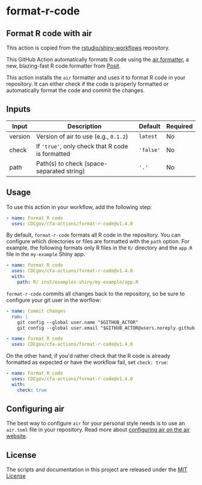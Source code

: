 # format-r-code

## Format R code with air
This action is copied from the [rstudio/shiny-workflows](https://github.com/rstudio/shiny-workflows/tree/7efb26e82a6b58deef846d8e3abef7eb0a533038/format-r-code) repository.

This GitHub Action automatically formats R code using the [air formatter](https://posit-dev.github.io/air), a new, blazing-fast R code formatter from [Posit](https://posit.co).

This action installs the `air` formatter and uses it to format R code in your repository. It can either check if the code is properly formatted or automatically format the code and commit the changes.

## Inputs

| Input   | Description                                      | Default   | Required |
| ------- | ------------------------------------------------ | --------- | -------- |
| version | Version of air to use (e.g., `0.1.2`)            | `latest`  | No       |
| check   | If `'true'`, only check that R code is formatted | `'false'` | No       |
| path    | Path(s) to check (space-separated string)        | `'.'`     | No       |

## Usage

To use this action in your workflow, add the following step:

```yaml
- name: Format R code
  uses: CDCgov/cfa-actions/format-r-code@v1.4.0
```

By default, `format-r-code` formats all R code in the repository. You can configure which directories or files are formatted with the `path` option. For example, the following formats only R files in the `R/` directory and the `app.R` file in the `my-example` Shiny app.

```yaml
- name: Format R code
  uses: CDCgov/cfa-actions/format-r-code@v1.4.0
  with:
    path: R/ inst/examples-shiny/my-example/app.R
```

`format-r-code` commits all changes back to the repository, so be sure to configure your git user in the worflow:

```yaml
- name: Commit changes
  run: |
    git config --global user.name "$GITHUB_ACTOR"
    git config --global user.email "$GITHUB_ACTOR@users.noreply.github.com"

- name: Format R code
  uses: CDCgov/cfa-actions/format-r-code@v1.4.0
```

On the other hand, if you'd rather check that the R code is already formatted as expected or have the workflow fail, set `check: true`:

```yaml
- name: Format R code
  uses: CDCgov/cfa-actions/format-r-code@v1.4.0
  with:
    check: true
```

## Configuring air

The best way to configure `air` for your personal style needs is to use an `air.toml` file in your repository. Read more about [configuring air on the air website](https://posit-dev.github.io/air/configuration.html).

## License

The scripts and documentation in this project are released under the [MIT License](LICENSE)